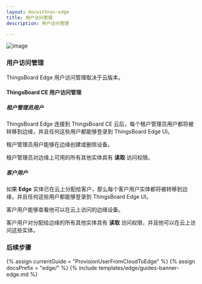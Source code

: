 ```yaml
---
layout: docwithnav-edge
title: 用户访问管理
description: 用户访问管理

---
```


![image](/images/coming-soon.jpg)

### 用户访问管理

ThingsBoard Edge 用户访问管理取决于云版本。

#### ThingsBoard CE 用户访问管理
##### 租户管理员用户
ThingsBoard Edge 连接到 ThingsBoard CE 云后，每个租户管理员用户都将被转移到边缘，并且任何这些用户都能够登录到 ThingsBoard Edge UI。

租户管理员用户能够在边缘创建或删除设备。

租户管理员对边缘上可用的所有其他实体具有 **读取** 访问权限。

##### 客户用户
如果 **Edge** 实体已在云上分配给客户，那么每个客户用户实体都将被转移到边缘，并且任何这些用户都能够登录到 ThingsBoard Edge UI。

客户用户能够查看他可以在云上访问的边缘设备。

客户用户对分配给边缘的所有其他实体具有 **读取** 访问权限，并且他可以在云上访问这些实体。

### 后续步骤

{% assign currentGuide = "ProvisionUserFromCloudToEdge" %}
{% assign docsPrefix = "edge/" %}
{% include templates/edge/guides-banner-edge.md %}